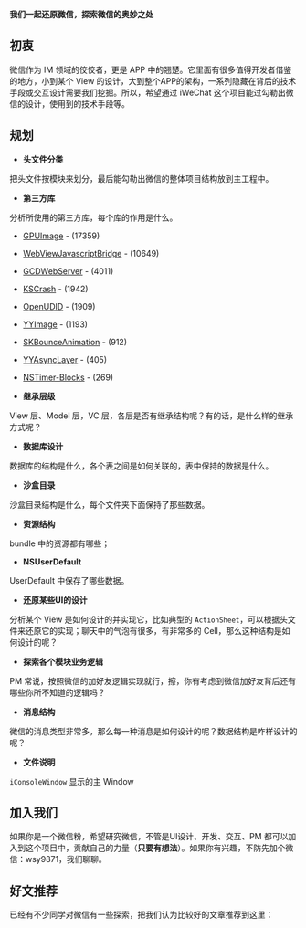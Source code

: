 **我们一起还原微信，探索微信的奥妙之处**

## 初衷

微信作为 IM 领域的佼佼者，更是 APP 中的翘楚。它里面有很多值得开发者借鉴的地方，小到某个 View 的设计，大到整个APP的架构，一系列隐藏在背后的技术手段或交互设计需要我们挖掘。所以，希望通过 iWeChat 这个项目能过勾勒出微信的设计，使用到的技术手段等。

## 规划

- **头文件分类**

把头文件按模块来划分，最后能勾勒出微信的整体项目结构放到主工程中。

- **第三方库**

分析所使用的第三方库，每个库的作用是什么。

- [GPUImage](https://github.com/BradLarson/GPUImage) - (17359)
- [WebViewJavascriptBridge](https://github.com/marcuswestin/WebViewJavascriptBridge.git) - (10649)
- [GCDWebServer](https://github.com/swisspol/GCDWebServer.git) - (4011)
- [KSCrash](https://github.com/kstenerud/KSCrash.git) - (1942)
- [OpenUDID](https://github.com/ylechelle/OpenUDID.git) - (1909)
- [YYImage](https://github.com/ibireme/YYImage.git) - (1193)
- [SKBounceAnimation](https://github.com/khanlou/SKBounceAnimation.git) - (912)
- [YYAsyncLayer](https://github.com/ibireme/YYAsyncLayer.git) - (405)
- [NSTimer-Blocks](https://github.com/jivadevoe/NSTimer-Blocks.git) - (269)

- **继承层级**

View 层、Model 层，VC 层，各层是否有继承结构呢？有的话，是什么样的继承方式呢？

- **数据库设计**

数据库的结构是什么，各个表之间是如何关联的，表中保持的数据是什么。

- **沙盒目录**

沙盒目录结构是什么，每个文件夹下面保持了那些数据。

- **资源结构**

bundle 中的资源都有哪些；

- **NSUserDefault**

UserDefault 中保存了哪些数据。

- **还原某些UI的设计**

分析某个 View 是如何设计的并实现它，比如典型的 `ActionSheet`，可以根据头文件来还原它的实现；聊天中的气泡有很多，有非常多的 Cell，那么这种结构是如何设计的呢？

- **探索各个模块业务逻辑**

PM 常说，按照微信的加好友逻辑实现就行，擦，你有考虑到微信加好友背后还有哪些你所不知道的逻辑吗？

- **消息结构**

微信的消息类型非常多，那么每一种消息是如何设计的呢？数据结构是咋样设计的呢？

- **文件说明**

`iConsoleWindow` 显示的主 Window

## 加入我们

如果你是一个微信粉，希望研究微信，不管是UI设计、开发、交互、PM 都可以加入到这个项目中，贡献自己的力量（**只要有想法**）。如果你有兴趣，不防先加个微信：wsy9871，我们聊聊。


## 好文推荐

已经有不少同学对微信有一些探索，把我们认为比较好的文章推荐到这里：